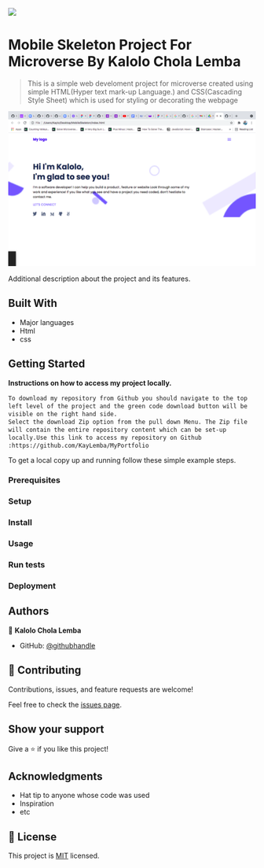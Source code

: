 ![](https://img.shields.io/badge/Microverse-blueviolet)

# Mobile Skeleton Project For Microverse By Kalolo Chola Lemba

> This is a simple web develoment project for microverse created using simple HTML(Hyper text mark-up Language.) and CSS(Cascading Style Sheet) which is used for styling or decorating the webpage 

![screenshot](./Myportfolio.png)

Additional description about the project and its features.

## Built With

- Major languages
- Html
- css




## Getting Started

**Instructions on how to access my project locally.**
```
To download my repository from Github you should navigate to the top left level of the project and the green code download button will be visible on the right hand side.
Select the download Zip option from the pull down Menu. The Zip file will contain the entire repository content which can be set-up locally.Use this link to access my repository on Github :https://github.com/KayLemba/MyPortfolio
```



To get a local copy up and running follow these simple example steps.

### Prerequisites

### Setup

### Install

### Usage

### Run tests

### Deployment



## Authors

👤 **Kalolo Chola Lemba**

- GitHub: [@githubhandle](https://github.com/KayLemba)

## 🤝 Contributing

Contributions, issues, and feature requests are welcome!

Feel free to check the [issues page](../../issues/).

## Show your support

Give a ⭐️ if you like this project!

## Acknowledgments

- Hat tip to anyone whose code was used
- Inspiration
- etc

## 📝 License

This project is [MIT](./MIT.md) licensed.

